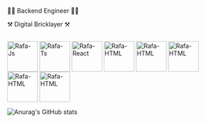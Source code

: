 🧑‍💻 Backend Engineer 🧑‍💻

⚒️ Digital Bricklayer ⚒️

<div style="display: inline_block"><br>
  <img align="center" alt="Rafa-Js" height="70" width="70" src="https://cdn.jsdelivr.net/gh/devicons/devicon/icons/java/java-original-wordmark.svg">
  <img align="center" alt="Rafa-Ts" height="70" width="70" src="https://cdn.jsdelivr.net/gh/devicons/devicon/icons/kotlin/kotlin-original-wordmark.svg">
  <img align="center" alt="Rafa-React" height="70" width="70" src="https://cdn.jsdelivr.net/gh/devicons/devicon/icons/amazonwebservices/amazonwebservices-original-wordmark.svg">
  <img align="center" alt="Rafa-HTML" height="70" width="70" src="https://cdn.jsdelivr.net/gh/devicons/devicon/icons/googlecloud/googlecloud-original-wordmark.svg">
  <img align="center" alt="Rafa-HTML" height="70" width="70" src="https://cdn.jsdelivr.net/gh/devicons/devicon/icons/spring/spring-original-wordmark.svg">
  <img align="center" alt="Rafa-HTML" height="70" width="70" src="https://cdn.jsdelivr.net/gh/devicons/devicon/icons/postgresql/postgresql-original-wordmark.svg">
  <img align="center" alt="Rafa-HTML" height="70" width="70" src="https://icon.icepanel.io/Technology/svg/OpenTelemetry.svg">
  <img align="center" alt="Rafa-HTML" height="70" width="70" src="https://cdn.jsdelivr.net/gh/devicons/devicon/icons/redis/redis-original.svg">
</div>

![Anurag's GitHub stats](https://github-readme-stats.vercel.app/api?username=vittooh&show_icons=true&theme=tokyonight)
